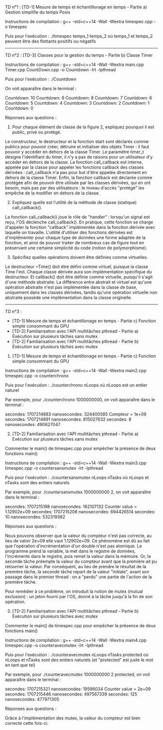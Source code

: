 TD n°1 : [TD-1] Mesure de temps et échantillonage en temps - Partie a) Gestion simplifie du temps Posix

Instructions de compilation : g++ -std=c++14 -Wall -Wextra timespec.cpp -o timespec

Puis pour l'exécution : ./timespec temps_1 temps_2 où temps_1 et temps_2 peuvent être des flottants positifs ou négatifs

*****

TD n°2 : [TD-3] Classes pour la gestion du temps - Partie b) Classe Timer

Instructions de compilation :  g++ -std=c++14 -Wall -Wextra main.cpp Timer.cpp CountDown.cpp -o Countdown -lrt -lpthread

Puis pour l'exécution : ./Countdown

On voit apparaître dans le terminal : 

Countdown: 10
Countdown: 9
Countdown: 8
Countdown: 7
Countdown: 6
Countdown: 5
Countdown: 4
Countdown: 3
Countdown: 2
Countdown: 1
Countdown: 0

Réponses aux questions : 

1. Pour chaque élément de classe de la figure 2, expliquez pourquoi il est public, privé ou protégé.

Le constructeur, le destructeur et la fonction start sont déclarés comme publics pour pouvoir créer, détruire et initialiser des objets Timer : il faut pouvoir y accéder en dehors de la classe Timer.
Le paramètre timer_t désigne l'identifiant du timer, il n'y a pas de raisons pour un utilisateur d'y accéder en dehors de la classe. La fonction call_callback est interne, appelée par la classe pour appeler les fonctions callback des classes dérivées : call_callback n'a pas pour but d'être appelée directement en dehors de la classe Timer.
Enfin, la fonction callback est déclarée comme protégée afin de pouvoir être utilisée par les classes dérivées, qui en ont besoin, mais pas par des utilisateurs : le niveau d'accès "protégé" les empêche de la modifier en dehors de la classe.

2. Expliquez quelle est l’utilité de la méthode de classe (statique) call_callback().

La fonction call_callback() joue le rôle de "handler" : lorsqu'un signal est reçu, l'OS déclenche call_callback(). En pratique, cette fonction se charge d'appeler la fonction "callback" implémentée dans la fonction dérivée avec laquelle on travaille. L'utilité d'utiliser des fonctions dérivées est d'implémenter pour chaque type de données une forme adaptée de la fonction, et ainsi de pouvoir traiter de nombreux cas de figure tout en préservant une certaine simplicité du code (notion de polymorphisme).

3. Spécifiez quelles opérations doivent être définies comme virtuelles.

Le destructeur ~Time() doit être défini comme virtuel, puisque la classe Time l'est. Chaque classe dérivée aura son implémentation spécifique du destructeur. Et callback() doit être définie comme virtuelle, puisqu'il s'agit d'une méthode abstraite. La différence entre abstrait et virtuel est qu'une opération abstraite n'est pas implémentée dans la classe de base, uniquement dans les classes dérivées, tandis qu'une opération virtuelle non abstraite possède une implémentation dans la classe originelle. 

*****

TD n°3 : 
- [TD-1] Mesure de temps et échantillonage en temps - Partie c) Fonction simple consommant du GPU
- [TD-2] Familiarisation avec l'API multitâches pthread - Partie a) Exécution sur plusieurs tâches sans mutex
- [TD-2] Familiarisation avec l'API multitâches pthread - Partie b) Exécution sur plusieurs tâches avec mutex

1) [TD-1] Mesure de temps et échantillonage en temps - Partie c) Fonction simple consommant du GPU

Instructions de compilation : g++ -std=c++14 -Wall -Wextra main2.cpp timespec.cpp -o counterchrono

Puis pour l'exécution : ./counterchrono nLoops où nLoops est un entier naturel

Par exemple, pour ./counterchrono 1000000000, on voit apparaître dans le terminal : 

secondes: 1707214883
nanosecondes: 324400585
Compteur = 1e+09
secondes: 1707214891
nanosecondes: 815027632
secondes: 8
nanosecondes: 490627047

2) [TD-2] Familiarisation avec l'API multitâches pthread - Partie a) Exécution sur plusieurs tâches sans mutex

Commenter le main() de timespec.cpp pour empêcher la présence de deux fonctions main()

Instructions de compilation : g++ -std=c++14 -Wall -Wextra main3.cpp timespec.cpp -o countersansmutex -lrt -lpthread

Puis pour l'exécution : ./countersansmutex nLoops nTasks où nLoops et nTasks sont des entiers naturels

Par exemple, pour ./countersansmutex 1000000000 2, on voit apparaître dans le terminal : 

secondes: 1707215198
nanosecondes: 162107132
Counter value = 1.12902e+09
secondes: 1707215208
nanosecondes: 694426514
secondes: 10
nanosecondes: 532319382

Réponses aux questions : 

Nous pouvons observer que la valeur du compteur n'est pas correcte, au lieu de valoir 2e+09 elle vaut 1.12902e+09. 
Ce phénomène est dû au fait que l'opération d'incrémentation d'un double n'est pas atomique. Le programme prend la variable, la met dans le registre de données, l'incrémente dans le registre, puis remet la valeur dans la mémoire. Or, la seconde tâche préempte la valeur du compteur avant que la première ait pu retourner la valeur. Par conséquent, au lieu de prendre le résultat de la première tâche, la seconde tâche repart de la valeur "initiale", avant son passage dans le premier thread : on a "perdu" une partie de l'action de la première tâche. 

Pour remédier à ce problème, on introduit la notion de mutex (mutual exclusion) : un jeton fourni par l'OS, donné à la tâche jusqu'à la fin de son opération.

3) [TD-2] Familiarisation avec l'API multitâches pthread - Partie b) Exécution sur plusieurs tâches avec mutex

Commenter le main() de timespec.cpp pour empêcher la présence de deux fonctions main()

Instructions de compilation : g++ -std=c++14 -Wall -Wextra main4.cpp timespec.cpp -o counteravecmutex -lrt -lpthread

Puis pour l'exécution : ./counteravecmutex nLoops nTasks protected où nLoops et nTasks sont des entiers naturels (et "protected" est juste le mot en tant que tel)

Par exemple, pour ./counteravecmutex 1000000000 2 protected, on voit apparaître dans le terminal : 

secondes: 1707215321
nanosecondes: 19596034
Counter value = 2e+09
secondes: 1707215446
nanosecondes: 497567339
secondes: 125
nanosecondes: 477971305

Réponses aux questions : 

Grâce à l'implémentation des mutex, la valeur du compteur est bien correcte cette fois-ci.
